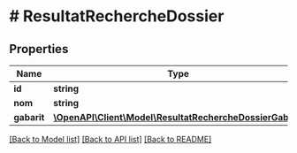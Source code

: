 # # ResultatRechercheDossier

## Properties

Name | Type | Description | Notes
------------ | ------------- | ------------- | -------------
**id** | **string** |  |
**nom** | **string** |  |
**gabarit** | [**\OpenAPI\Client\Model\ResultatRechercheDossierGabarit**](ResultatRechercheDossierGabarit.md) |  |

[[Back to Model list]](../../README.md#models) [[Back to API list]](../../README.md#endpoints) [[Back to README]](../../README.md)
